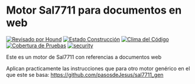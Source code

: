 # Motor Sal7711 para documentos en web


[![Revisado por Hound](https://img.shields.io/badge/Reviewed_by-Hound-8E64B0.svg)](https://houndci.com) [![Estado Construcción](https://api.travis-ci.org/pasosdeJesus/sal7711_web.svg?branch=master)](https://travis-ci.org/pasosdeJesus/sal7711_web) [![Clima del Código](https://codeclimate.com/github/pasosdeJesus/sal7711_web/badges/gpa.svg)](https://codeclimate.com/github/pasosdeJesus/sal7711_web) [![Cobertura de Pruebas](https://codeclimate.com/github/pasosdeJesus/sal7711_web/badges/coverage.svg)](https://codeclimate.com/github/pasosdeJesus/sal7711_web) [![security](https://hakiri.io/github/pasosdeJesus/sal7711_web/master.svg)](https://hakiri.io/github/pasosdeJesus/sal7711_web/master)

Este es un motor de Sal7711 con referencias a documentos web

Aplican practicamente las instrucciones que para otro motor genérico en el que
este se basa:
	https://github.com/pasosdeJesus/sal7711_gen

